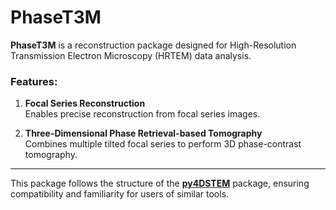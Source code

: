 # PhaseT3M

**PhaseT3M** is a reconstruction package designed for High-Resolution Transmission Electron Microscopy (HRTEM) data analysis.

### Features:
1. **Focal Series Reconstruction**  
   Enables precise reconstruction from focal series images.

2. **Three-Dimensional Phase Retrieval-based Tomography**  
   Combines multiple tilted focal series to perform 3D phase-contrast tomography.

---
This package follows the structure of the **[py4DSTEM](https://github.com/py4dstem/py4DSTEM)** package, ensuring compatibility and familiarity for users of similar tools.
